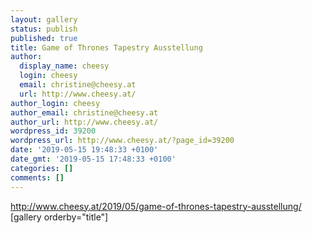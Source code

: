 ```yaml
---
layout: gallery
status: publish
published: true
title: Game of Thrones Tapestry Ausstellung
author:
  display_name: cheesy
  login: cheesy
  email: christine@cheesy.at
  url: http://www.cheesy.at/
author_login: cheesy
author_email: christine@cheesy.at
author_url: http://www.cheesy.at/
wordpress_id: 39200
wordpress_url: http://www.cheesy.at/?page_id=39200
date: '2019-05-15 19:48:33 +0100'
date_gmt: '2019-05-15 17:48:33 +0100'
categories: []
comments: []
---
```

http://www.cheesy.at/2019/05/game-of-thrones-tapestry-ausstellung/
[gallery orderby="title"]
